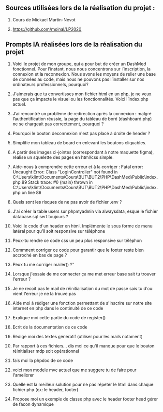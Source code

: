 ## Sources utilisées lors de la réalisation du projet :

1) Cours de Mickael Martin-Nevot

2) https://github.com/moinal/LP2020

## Prompts IA réalisées lors de la réalisation du projet 

1) Voici le projet de mon groupe, qui a pour but de créer un DashMed fonctionnel. Pour l’instant, nous nous concentrons sur l’inscription, la connexion et la reconnexion. Nous avons les moyens de relier une base de données au code, mais nous ne pouvons pas l’installer sur nos ordinateurs professionnels, pourquoi?

2) J'aimerais que tu convertisses mon fichier html en un php, je ne veux pas que ça impacte le visuel ou les fonctionnalités. Voici l’index.php actuel.

3) J’ai rencontré un problème de redirection après la connexion : malgré l’authentification réussie, la page du tableau de bord (dashboard.php) ne se chargeait pas correctement, pourquoi ?

4) Pourquoi le bouton deconnexion n'est pas placé à droite de header ?

5) Simplifie mon tableau de board en enlevant les boutons cliquables.

6) A partir des images ci-jointes (correspondant à notre maquette figma), réalise un squelette des pages en html/css simple. 

7) Aide-nous à comprendre cette erreur et à la corriger : Fatal error: Uncaught Error: Class "LoginController" not found in C:\Users\klint\Documents\Cours\BUT\BUT2\PHP\DashMed\Public\index.php:89 Stack trace: #0 {main} thrown in C:\Users\klint\Documents\Cours\BUT\BUT2\PHP\DashMed\Public\index.php on line 89

8) Quels sont les risques de ne pas avoir de fichier .env ?
    
9) J'ai créer la table users sur phpmyadmin via alwaysdata, esque le fichier database.sql sert toujours ?

10) Voici le code d'un header en html. Implémente le sous forme de menu latéral pour qu'il soit responsive sur téléphone

11) Peux-tu rendre ce code css un peu plus responsive sur téléphon

12) Commnent corriger ce code pour garantir que le footer reste bien accroché en bas de page ? 

13) Peux tu me corriger mailer() ?"
   
14) Lorsque j'essaie de me connecter ça me met erreur base sait tu trouver l'erreur ?

15) Je ne recoit pas le mail de réinitialisation du mot de passe sais tu d'ou vient l'erreur je ne la trouve pas

16) Aide moi à rédiger une fonction permettant de s'inscrire sur notre site internet en php dans le continuité de ce code

17) Explique moi cette partie du code de register()

18) Ecrit de la documentation de ce code

19) Rédige moi des textes génératif (utiliser pour les mails notament)

20) Par rapport à ces fichiers... dis moi ce qu'il manque pour que le bouton réinitialiser mdp soit opérationnel

21) fais moi la phpdoc de ce code

22) voici mon modele mvc actuel que me suggere tu de faire pour l'ameliorer

23) Quelle est la meilleur solution pour ne pas répeter le html dans chaque fichier php (ex: le header, footer)

24) Propose moi un exemple de classe php avec le header footer head gérer de facon dynamique
